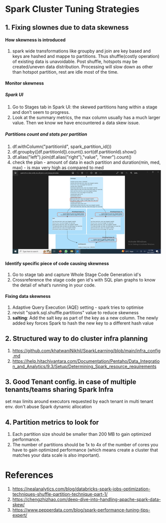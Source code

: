 # Spark Cluster Tuning Strategies

## 1. Fixing slownes due to data skewness
#### How skewness is introduced
1. spark wide transformations like groupby and join are key based and keys are hashed and mappe to partitions. Thus shuffle(costly operation) of existing data is unavoidable. Post shuffle, hotspots may be created/uneven data distribution. Processing will slow down as other than hotspot partition, rest are idle most of the time.

#### Monitor skewness
##### Spark UI
1. Go to Stages tab in Spark UI: the skewed partitions hang within a stage and don’t seem to progress.
2. Look at the summary metrics, the max column usually has a much larger value. Then we know we have encountered a data skew issue.

##### Partitions count and stats per partition
1. df.withColumn("partitionId", spark_partition_id())
2. df.groupby([df.partitionId]).count().sort(df.partitionId).show()
3. df.alias("left").join(df.alias("right"),"value", "inner").count()
4. check the plan - amount of data in each partition and duration(min, med, max) - is max very high as compared to med
![](https://github.com/khatwaniNikhil/SparkLearning/blob/main/images/spark_df_no_skew_verify_via_self_join_is_sort_merge_join.png)

#### Identify specific piece of code causing skewness 
1. Go to stage tab and capture Whole Stage Code Generation id's  
2. Crossreference the stage code gen id's with SQL plan graphs to know the detail of what’s running in your code.

#### Fixing data skewness
1. Adaptive Query Execution (AQE) setting - spark tries to optimise
2. revisit "spark.sql.shuffle.partitions" value to reduce skewness
3. **salting**: Add the salt key as part of the key as a new column. The newly added key forces Spark to hash the new key to a different hash value

## 2. Structured way to do cluster infra planning
1. https://github.com/khatwaniNikhil/SparkLearning/blob/main/infra_config.md
2. https://help.hitachivantara.com/Documentation/Pentaho/Data_Integration_and_Analytics/9.3/Setup/Determining_Spark_resource_requirements

## 3. Good Tenant config. in case of multiple tenants/teams sharing Spark Infra
set max limits around executors requested by each tenant in multi tenant env. don't abuse Spark dynamic allocation

## 4. Partition metrics to look for
1. Each partition size should be smaller than 200 MB to gain optimized performance.
2. The number of partitions should be 1x to 4x of the number of cores you have to gain optimized performance (which means create a cluster that matches your data scale is also important).


# References
1. https://nealanalytics.com/blog/databricks-spark-jobs-optimization-techniques-shuffle-partition-technique-part-1/
2. https://chengzhizhao.com/deep-dive-into-handling-apache-spark-data-skew/
3. https://www.pepperdata.com/blog/spark-performance-tuning-tips-expert/

